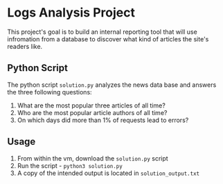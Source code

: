 # Logs Analysis Project
This project's goal is to build an internal reporting tool that will use infromation from a database to discover what kind of articles the site's readers like.

## Python Script
The python script `solution.py` analyzes the news data base and answers the three following questions:

1. What are the most popular three articles of all time?
1. Who are the most popular article authors of all time?
1. On which days did more than 1% of requests lead to errors?

## Usage
1. From within the vm, download the `solution.py` script
1. Run the script - `python3 solution.py`
1. A copy of the intended output is located in `solution_output.txt`
